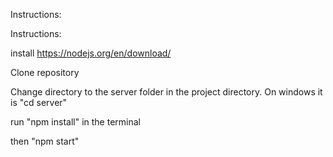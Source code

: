 Instructions:


Instructions: 

install https://nodejs.org/en/download/

Clone repository

Change directory to the server folder in the project directory. On windows it is "cd server"

run "npm install" in the terminal

then "npm start"
